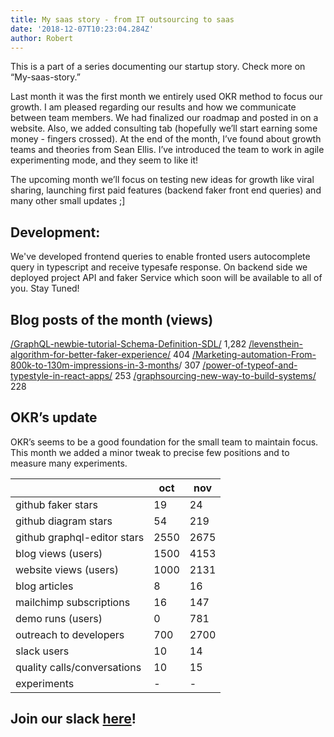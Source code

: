 ```yaml
---
title: My saas story - from IT outsourcing to saas
date: '2018-12-07T10:23:04.284Z'
author: Robert
---
```

This is a part of a series documenting our startup story. Check more on “My-saas-story.”

Last month it was the first month we entirely used OKR method to focus our growth. I am pleased regarding our results and how we communicate between team members. We had finalized our roadmap and posted in on a website. Also, we added consulting tab (hopefully we’ll start earning some money - fingers crossed). At the end of the month, I’ve found about growth teams and theories from Sean Ellis. I’ve introduced the team to work in agile experimenting mode, and they seem to like it!

The upcoming month we’ll focus on testing new ideas for growth like viral sharing, launching first paid features (backend faker front end queries) and many other small updates ;]

## Development:

We've developed frontend queries to enable fronted users autocomplete query in typescript and receive typesafe response. On backend side we deployed project API and faker Service which soon will be available to all of you. Stay Tuned!

## Blog posts of the month (views)

[/GraphQL-newbie-tutorial-Schema-Definition-SDL/](https://blog.graphqleditor.com/GraphQL-newbie-tutorial-Schema-Definition-SDL/) 1,282
[/levensthein-algorithm-for-better-faker-experience/](https://blog.graphqleditor.com/levensthein-algorithm-for-better-faker-experience/) 404
[/Marketing-automation-From-800k-to-130m-impressions-in-3-months](https://blog.graphqleditor.com/Marketing-automation-From-800k-to-130m-impressions-in-3-months/)/ 307
[](https://blog.graphqleditor.com/power-of-typeof-and-typestyle-in-react-apps/)[/power-of-typeof-and-typestyle-in-react-apps/](https://blog.graphqleditor.com/power-of-typeof-and-typestyle-in-react-apps/) 253
[/graphsourcing-new-way-to-build-systems/](https://blog.graphqleditor.com/graphsourcing-new-way-to-build-systems/) 228

## OKR’s update

OKR’s seems to be a good foundation for the small team to maintain focus. This month we added a minor tweak to precise few positions and to measure many experiments.

|                             | **oct** | **nov** |
| --------------------------- | ------- | ------- |
| github faker stars          | 19      | 24      |
| github diagram stars        | 54      | 219     |
| github graphql-editor stars | 2550    | 2675    |
| blog views (users)          | 1500    | 4153    |
| website views (users)       | 1000    | 2131    |
| blog articles               | 8       | 16      |
| mailchimp subscriptions     | 16      | 147     |
| demo runs (users)           | 0       | 781     |
| outreach to developers      | 700     | 2700    |
| slack users                 | 10      | 14      |
| quality calls/conversations | 10      | 15      |
| experiments                 | -       | -       |

## Join our slack [here](https://join.slack.com/t/graphqleditor/shared_invite/enQtNDkwOTgyOTM5OTc1LWI4YjU3N2U5NGVkNzQ2NzY5MGUxMTJiNjFlZDM1Zjc2OWRmNTI0NDM3OWUxYTk4Yjk3MzZlY2QwOWUzZmM2NDI)!

